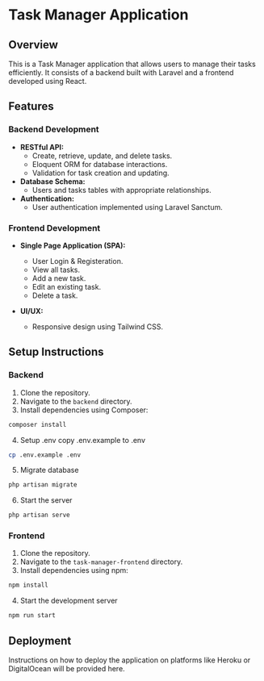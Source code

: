# Task Manager Application

## Overview

This is a Task Manager application that allows users to manage their tasks efficiently. It consists of a backend built with Laravel and a frontend developed using React. 

## Features

### Backend Development
- **RESTful API:** 
  - Create, retrieve, update, and delete tasks.
  - Eloquent ORM for database interactions.
  - Validation for task creation and updating.
- **Database Schema:**
  - Users and tasks tables with appropriate relationships.
- **Authentication:**
  - User authentication implemented using Laravel Sanctum.

### Frontend Development
- **Single Page Application (SPA):**

  - User Login & Registeration.
  - View all tasks.
  - Add a new task.
  - Edit an existing task.
  - Delete a task.
- **UI/UX:**
  - Responsive design using Tailwind CSS.

## Setup Instructions

### Backend
1. Clone the repository.
2. Navigate to the `backend` directory.
3. Install dependencies using Composer:
 ```bash
 composer install
 ```
4. Setup .env copy .env.example to .env
```bash
cp .env.example .env
```
5. Migrate database 
```bash
php artisan migrate
```
6. Start the server
```bash
php artisan serve
```

### Frontend
1. Clone the repository.
2. Navigate to the `task-manager-frontend` directory.
3. Install dependencies using npm:
```bash
npm install
```
4. Start the development server
```bash
npm run start
```

## Deployment

Instructions on how to deploy the application on platforms like Heroku or DigitalOcean will be provided here.